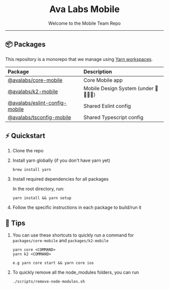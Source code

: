 <!-- Title -->
<h1 align="center">
Ava Labs Mobile
</h1>

<p align="center">Welcome to the Mobile Team Repo</p>

---

## 📦 Packages

This repository is a monorepo that we manage using [Yarn workspaces](https://yarnpkg.com/features/workspaces).

| Package             |                                         Description |
| :---                |                                            :---     |
| [@avalabs/core-mobile](https://github.com/ava-labs/avalanche-wallet-apps/tree/develop/packages/core-mobile)        | Core Mobile app                                               |
| [@avalabs/k2-mobile](https://github.com/ava-labs/avalanche-wallet-apps/tree/develop/packages/k2-mobile) | Mobile Design System (under 🚧👷‍♂️🚧)   | 
| [@avalabs/eslint-config-mobile](https://github.com/ava-labs/avalanche-wallet-apps/tree/develop/packages/eslint-mobile) | Shared Eslint config        | 
| [@avalabs/tsconfig-mobile](https://github.com/ava-labs/avalanche-wallet-apps/tree/develop/packages/tsconfig-mobile) | Shared Typescript config       | 

## ⚡ Quickstart

1. Clone the repo
2. Install yarn globally (if you don't have yarn yet)
   ```
   brew install yarn
   ```
4. Install required dependencies for all packages

   In the root directory, run:
   ```
   yarn install && yarn setup
   ```
5. Follow the specific instructions in each package to build/run it

## 📖 Tips

1. You can use these shortcuts to quickly run a command for `packages/core-mobile` and `packages/k2-mobile`

   ```
   yarn core <COMMAND>
   yarn k2 <COMMAND>

   e.g yarn core start && yarn core ios
   ```

2. To quickly remove all the node_modules folders, you can run
   ```
   ./scripts/remove-node-modules.sh
   ```